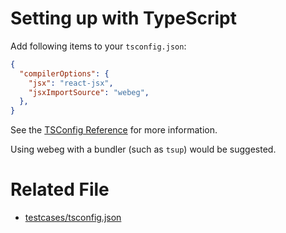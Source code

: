 # Setting up with TypeScript
Add following items to your `tsconfig.json`:
```json
{
  "compilerOptions": {
    "jsx": "react-jsx",
    "jsxImportSource": "webeg",
  },
}
```
See the [TSConfig Reference](https://www.typescriptlang.org/tsconfig#jsx) for more information.

Using webeg with a bundler (such as `tsup`) would be suggested.

# Related File

- [testcases/tsconfig.json](../../testcases/tsconfig.json)